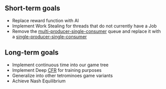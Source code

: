 ## Short-term goals

- Replace reward function with AI
- Implement Work Stealing for threads that do not currently have a Job
- Remove the [multi-producer-single-consumer](https://github.com/Donald-Rupin/mpsc_zib) queue and replace it with a [single-producer-single-consumer](https://github.com/rigtorp/SPSCQueue)


## Long-term goals

- Implement continuous time into our game tree
- Implement Deep [CFR](https://arxiv.org/pdf/1811.00164) for training purposes
- Generalize into other tetrominoes game variants
- Achieve Nash Equilibrium